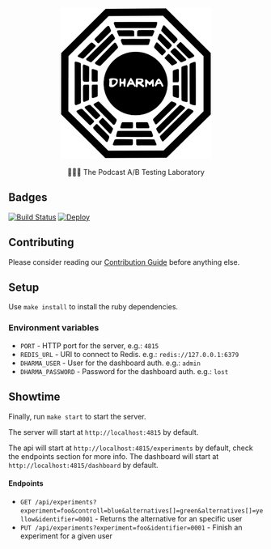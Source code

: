 <p align="center">
  <img src="https://raw.githubusercontent.com/feedcast/dharma/master/docs/logo.png" width="300">
  <p align="center">👩🏻‍🔬 The Podcast A/B Testing Laboratory<p>
</p>

## Badges

[![Build Status](https://travis-ci.org/feedcast/dharma.svg?branch=master)](https://travis-ci.org/feedcast/dharma) [![Deploy](https://www.herokucdn.com/deploy/button.svg)](https://heroku.com/deploy)

## Contributing

Please consider reading our [Contribution Guide](https://github.com/feedcast/contributing) before anything else.

## Setup

Use `make install` to install the ruby dependencies.

### Environment variables

- `PORT` - HTTP port for the server, e.g.: `4815`
- `REDIS_URL` - URI to connect to Redis. e.g.: `redis://127.0.0.1:6379`
- `DHARMA_USER` - User for the dashboard auth. e.g.: `admin`
- `DHARMA_PASSWORD` - Password for the dashboard auth. e.g.: `lost`

## Showtime

Finally, run `make start` to start the server.

The server will start at `http://localhost:4815` by default.

The api will start at `http://localhost:4815/experiments` by default, check the endpoints section for more info.
The dashboard will start at `http://localhost:4815/dashboard` by default.


#### Endpoints

* `GET /api/experiments?experiment=foo&controll=blue&alternatives[]=green&alternatives[]=yellow&identifier=0001` - Returns the alternative for an specific user
* `PUT /api/experiments?experiment=foo&identifier=0001` - Finish an experiment for a given user
